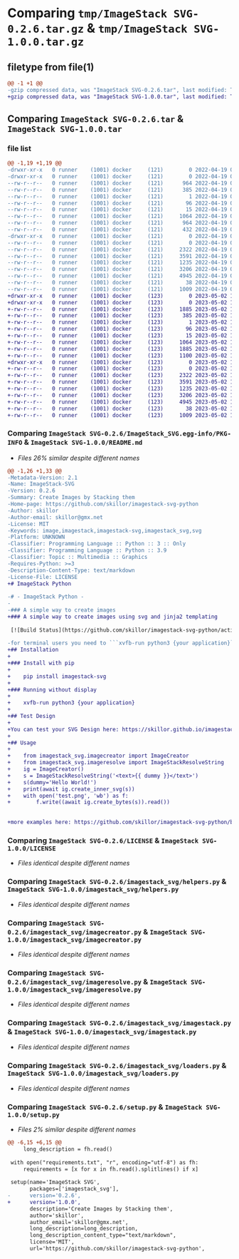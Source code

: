 # Comparing `tmp/ImageStack SVG-0.2.6.tar.gz` & `tmp/ImageStack SVG-1.0.0.tar.gz`

## filetype from file(1)

```diff
@@ -1 +1 @@
-gzip compressed data, was "ImageStack SVG-0.2.6.tar", last modified: Tue Apr 19 09:55:18 2022, max compression
+gzip compressed data, was "ImageStack SVG-1.0.0.tar", last modified: Tue May  2 12:23:04 2023, max compression
```

## Comparing `ImageStack SVG-0.2.6.tar` & `ImageStack SVG-1.0.0.tar`

### file list

```diff
@@ -1,19 +1,19 @@
-drwxr-xr-x   0 runner    (1001) docker     (121)        0 2022-04-19 09:55:18.745895 ImageStack SVG-0.2.6/
-drwxr-xr-x   0 runner    (1001) docker     (121)        0 2022-04-19 09:55:18.741895 ImageStack SVG-0.2.6/ImageStack_SVG.egg-info/
--rw-r--r--   0 runner    (1001) docker     (121)      964 2022-04-19 09:55:18.000000 ImageStack SVG-0.2.6/ImageStack_SVG.egg-info/PKG-INFO
--rw-r--r--   0 runner    (1001) docker     (121)      385 2022-04-19 09:55:18.000000 ImageStack SVG-0.2.6/ImageStack_SVG.egg-info/SOURCES.txt
--rw-r--r--   0 runner    (1001) docker     (121)        1 2022-04-19 09:55:18.000000 ImageStack SVG-0.2.6/ImageStack_SVG.egg-info/dependency_links.txt
--rw-r--r--   0 runner    (1001) docker     (121)       96 2022-04-19 09:55:18.000000 ImageStack SVG-0.2.6/ImageStack_SVG.egg-info/requires.txt
--rw-r--r--   0 runner    (1001) docker     (121)       15 2022-04-19 09:55:18.000000 ImageStack SVG-0.2.6/ImageStack_SVG.egg-info/top_level.txt
--rw-r--r--   0 runner    (1001) docker     (121)     1064 2022-04-19 09:55:00.000000 ImageStack SVG-0.2.6/LICENSE
--rw-r--r--   0 runner    (1001) docker     (121)      964 2022-04-19 09:55:18.745895 ImageStack SVG-0.2.6/PKG-INFO
--rw-r--r--   0 runner    (1001) docker     (121)      432 2022-04-19 09:55:00.000000 ImageStack SVG-0.2.6/README.md
-drwxr-xr-x   0 runner    (1001) docker     (121)        0 2022-04-19 09:55:18.745895 ImageStack SVG-0.2.6/imagestack_svg/
--rw-r--r--   0 runner    (1001) docker     (121)        0 2022-04-19 09:55:00.000000 ImageStack SVG-0.2.6/imagestack_svg/__init__.py
--rw-r--r--   0 runner    (1001) docker     (121)     2322 2022-04-19 09:55:00.000000 ImageStack SVG-0.2.6/imagestack_svg/helpers.py
--rw-r--r--   0 runner    (1001) docker     (121)     3591 2022-04-19 09:55:00.000000 ImageStack SVG-0.2.6/imagestack_svg/imagecreator.py
--rw-r--r--   0 runner    (1001) docker     (121)     1235 2022-04-19 09:55:00.000000 ImageStack SVG-0.2.6/imagestack_svg/imageresolve.py
--rw-r--r--   0 runner    (1001) docker     (121)     3206 2022-04-19 09:55:00.000000 ImageStack SVG-0.2.6/imagestack_svg/imagestack.py
--rw-r--r--   0 runner    (1001) docker     (121)     4945 2022-04-19 09:55:00.000000 ImageStack SVG-0.2.6/imagestack_svg/loaders.py
--rw-r--r--   0 runner    (1001) docker     (121)       38 2022-04-19 09:55:18.745895 ImageStack SVG-0.2.6/setup.cfg
--rw-r--r--   0 runner    (1001) docker     (121)     1009 2022-04-19 09:55:17.000000 ImageStack SVG-0.2.6/setup.py
+drwxr-xr-x   0 runner    (1001) docker     (123)        0 2023-05-02 12:23:04.960415 ImageStack SVG-1.0.0/
+drwxr-xr-x   0 runner    (1001) docker     (123)        0 2023-05-02 12:23:04.960415 ImageStack SVG-1.0.0/ImageStack_SVG.egg-info/
+-rw-r--r--   0 runner    (1001) docker     (123)     1885 2023-05-02 12:23:04.000000 ImageStack SVG-1.0.0/ImageStack_SVG.egg-info/PKG-INFO
+-rw-r--r--   0 runner    (1001) docker     (123)      385 2023-05-02 12:23:04.000000 ImageStack SVG-1.0.0/ImageStack_SVG.egg-info/SOURCES.txt
+-rw-r--r--   0 runner    (1001) docker     (123)        1 2023-05-02 12:23:04.000000 ImageStack SVG-1.0.0/ImageStack_SVG.egg-info/dependency_links.txt
+-rw-r--r--   0 runner    (1001) docker     (123)       96 2023-05-02 12:23:04.000000 ImageStack SVG-1.0.0/ImageStack_SVG.egg-info/requires.txt
+-rw-r--r--   0 runner    (1001) docker     (123)       15 2023-05-02 12:23:04.000000 ImageStack SVG-1.0.0/ImageStack_SVG.egg-info/top_level.txt
+-rw-r--r--   0 runner    (1001) docker     (123)     1064 2023-05-02 12:22:43.000000 ImageStack SVG-1.0.0/LICENSE
+-rw-r--r--   0 runner    (1001) docker     (123)     1885 2023-05-02 12:23:04.960415 ImageStack SVG-1.0.0/PKG-INFO
+-rw-r--r--   0 runner    (1001) docker     (123)     1100 2023-05-02 12:22:43.000000 ImageStack SVG-1.0.0/README.md
+drwxr-xr-x   0 runner    (1001) docker     (123)        0 2023-05-02 12:23:04.960415 ImageStack SVG-1.0.0/imagestack_svg/
+-rw-r--r--   0 runner    (1001) docker     (123)        0 2023-05-02 12:22:43.000000 ImageStack SVG-1.0.0/imagestack_svg/__init__.py
+-rw-r--r--   0 runner    (1001) docker     (123)     2322 2023-05-02 12:22:43.000000 ImageStack SVG-1.0.0/imagestack_svg/helpers.py
+-rw-r--r--   0 runner    (1001) docker     (123)     3591 2023-05-02 12:22:43.000000 ImageStack SVG-1.0.0/imagestack_svg/imagecreator.py
+-rw-r--r--   0 runner    (1001) docker     (123)     1235 2023-05-02 12:22:43.000000 ImageStack SVG-1.0.0/imagestack_svg/imageresolve.py
+-rw-r--r--   0 runner    (1001) docker     (123)     3206 2023-05-02 12:22:43.000000 ImageStack SVG-1.0.0/imagestack_svg/imagestack.py
+-rw-r--r--   0 runner    (1001) docker     (123)     4945 2023-05-02 12:22:43.000000 ImageStack SVG-1.0.0/imagestack_svg/loaders.py
+-rw-r--r--   0 runner    (1001) docker     (123)       38 2023-05-02 12:23:04.960415 ImageStack SVG-1.0.0/setup.cfg
+-rw-r--r--   0 runner    (1001) docker     (123)     1009 2023-05-02 12:23:02.000000 ImageStack SVG-1.0.0/setup.py
```

### Comparing `ImageStack SVG-0.2.6/ImageStack_SVG.egg-info/PKG-INFO` & `ImageStack SVG-1.0.0/README.md`

 * *Files 26% similar despite different names*

```diff
@@ -1,26 +1,33 @@
-Metadata-Version: 2.1
-Name: ImageStack-SVG
-Version: 0.2.6
-Summary: Create Images by Stacking them
-Home-page: https://github.com/skillor/imagestack-svg-python
-Author: skillor
-Author-email: skillor@gmx.net
-License: MIT
-Keywords: image,imagestack,imagestack-svg,imagestack_svg,svg
-Platform: UNKNOWN
-Classifier: Programming Language :: Python :: 3 :: Only
-Classifier: Programming Language :: Python :: 3.9
-Classifier: Topic :: Multimedia :: Graphics
-Requires-Python: >=3
-Description-Content-Type: text/markdown
-License-File: LICENSE
+# ImageStack Python
 
-# - ImageStack Python -
-
-### A simple way to create images
+### A simple way to create images using svg and jinja2 templating
 
 [![Build Status](https://github.com/skillor/imagestack-svg-python/actions/workflows/test-python.yml/badge.svg)](https://github.com/skillor/imagestack-svg-python/actions/workflows/test-python.yml) [![PyPi version](https://badgen.net/pypi/v/ImageStack-SVG/)](https://pypi.org/project/ImageStack-SVG)
 
-for terminal users you need to ```xvfb-run python3 {your application}```
+## Installation
+
+### Install with pip
+
+    pip install imagestack-svg
+
+### Running without display
+
+    xvfb-run python3 {your application}
+    
+## Test Design
+
+You can test your SVG Design here: https://skillor.github.io/imagestack-svg-python/
+
+## Usage
+
+    from imagestack_svg.imagecreator import ImageCreator
+    from imagestack_svg.imageresolve import ImageStackResolveString
+    ig = ImageCreator()
+    s = ImageStackResolveString('<text>{{ dummy }}</text>')
+    s(dummy='Hello World!')
+    print(await ig.create_inner_svg(s))
+    with open('test.png', 'wb') as f:
+        f.write((await ig.create_bytes(s)).read())
 
 
+more examples here: https://github.com/skillor/imagestack-svg-python/blob/master/test.py
```

### Comparing `ImageStack SVG-0.2.6/LICENSE` & `ImageStack SVG-1.0.0/LICENSE`

 * *Files identical despite different names*

### Comparing `ImageStack SVG-0.2.6/imagestack_svg/helpers.py` & `ImageStack SVG-1.0.0/imagestack_svg/helpers.py`

 * *Files identical despite different names*

### Comparing `ImageStack SVG-0.2.6/imagestack_svg/imagecreator.py` & `ImageStack SVG-1.0.0/imagestack_svg/imagecreator.py`

 * *Files identical despite different names*

### Comparing `ImageStack SVG-0.2.6/imagestack_svg/imageresolve.py` & `ImageStack SVG-1.0.0/imagestack_svg/imageresolve.py`

 * *Files identical despite different names*

### Comparing `ImageStack SVG-0.2.6/imagestack_svg/imagestack.py` & `ImageStack SVG-1.0.0/imagestack_svg/imagestack.py`

 * *Files identical despite different names*

### Comparing `ImageStack SVG-0.2.6/imagestack_svg/loaders.py` & `ImageStack SVG-1.0.0/imagestack_svg/loaders.py`

 * *Files identical despite different names*

### Comparing `ImageStack SVG-0.2.6/setup.py` & `ImageStack SVG-1.0.0/setup.py`

 * *Files 2% similar despite different names*

```diff
@@ -6,15 +6,15 @@
     long_description = fh.read()
 
 with open("requirements.txt", "r", encoding="utf-8") as fh:
     requirements = [x for x in fh.read().splitlines() if x]
 
 setup(name='ImageStack SVG',
       packages=['imagestack_svg'],
-      version='0.2.6',
+      version='1.0.0',
       description='Create Images by Stacking them',
       author='skillor',
       author_email='skillor@gmx.net',
       long_description=long_description,
       long_description_content_type="text/markdown",
       license='MIT',
       url='https://github.com/skillor/imagestack-svg-python',
```

